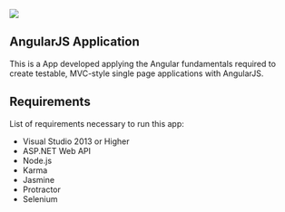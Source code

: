 ![](https://angularjs.org/img/AngularJS-large.png)

## AngularJS Application ##

This is a App developed applying the Angular fundamentals required to create testable, MVC-style single page applications with AngularJS.

## Requirements  ##

List of requirements necessary to run this app:

- Visual Studio 2013 or Higher
- ASP.NET Web API 
- Node.js
- Karma
- Jasmine
- Protractor
- Selenium
